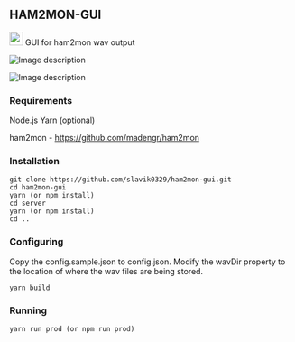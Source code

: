 ## HAM2MON-GUI
<img src="https://github.com/slavik0329/ham2mon-gui/blob/master/images/icon.png?raw=true" height="24">
GUI for ham2mon wav output


![Image description](https://github.com/slavik0329/ham2mon-gui/blob/master/images/ss.png?raw=true)

![Image description](https://github.com/slavik0329/ham2mon-gui/blob/master/images/settings-ss.png?raw=true)

### Requirements
Node.js
Yarn (optional)

ham2mon - https://github.com/madengr/ham2mon
### Installation

```
git clone https://github.com/slavik0329/ham2mon-gui.git
cd ham2mon-gui
yarn (or npm install)
cd server
yarn (or npm install)
cd ..
```

### Configuring

Copy the config.sample.json to config.json. Modify the wavDir property to the location of where the wav files are being stored.

```
yarn build
```
### Running

```
yarn run prod (or npm run prod)
```

